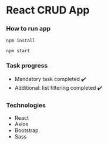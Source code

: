 # React CRUD App

### How to run app

```
npm install
```

```
npm start
```

### Task progress
- Mandatory task completed ✔️
- Additional: list filtering completed ✔️

### Technologies
- React
- Axios
- Bootstrap
- Sass
